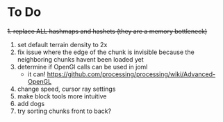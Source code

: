 # To Do
~~1. replace ALL hashmaps and hashets (they are a memory bottleneck)~~
1. set default terrain density to 2x
1. fix issue where the edge of the chunk is invisible because the neighboring chunks havent been loaded yet
2. determine if OpenGl calls can be used in joml
    * it can! https://github.com/processing/processing/wiki/Advanced-OpenGL
3. change speed, cursor ray  settings
4. make block tools more intuitive
5. add dogs
6. try sorting chunks front to back?